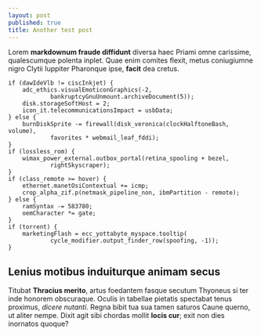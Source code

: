 ```yaml
---
layout: post
published: true
title: Another test post
---
```


Lorem **markdownum fraude diffidunt** diversa haec Priami omne carissime,
qualescumque polenta inplet. Quae enim comites flexit, metus coniugiumne nigro
Clytii Iuppiter Pharonque ipse, **facit** dea cretus.

    if (dawIdeVlb != ciscInkjet) {
        adc_ethics.visualEmoticonGraphics(-2,
                bankruptcyGnuUnmount.archiveDocument(5));
        disk.storageSoftHost = 2;
        icon_it.telecommunicationsImpact = usbData;
    } else {
        burnDiskSprite -= firewall(disk_veronica(clockHalftoneBash, volume),
                favorites * webmail_leaf_fddi);
    }
    if (lossless_rom) {
        wimax_power_external.outbox_portal(retina_spooling + bezel,
                rightSkyscraper);
    }
    if (class_remote >= hover) {
        ethernet.manetOsiContextual += icmp;
        crop_alpha_zif.p(netmask_pipeline_non, ibmPartition - remote);
    } else {
        ramSyntax -= 583780;
        oemCharacter *= gate;
    }
    if (torrent) {
        marketingFlash = ecc_yottabyte_myspace.tooltip(
                cycle_modifier.output_finder_row(spoofing, -1));
    }

## Lenius motibus induiturque animam secus

Titubat **Thracius merito**, artus foedantem fasque secutum Thyoneus si ter inde
honorem obscuraque. Oculis in tabellae pietatis spectabat tenus proximus,
*dicere nutanti*. Regna bibit tua sua tamen saturos Caune querno, ut aliter
nempe. Dixit agit sibi chordas mollit **locis cur**; exit non dies inornatos
quoque?